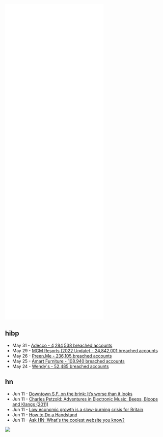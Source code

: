 ![Metrics](https://raw.githubusercontent.com/phixion/phixion/master/metrics.svg)

## hibp

<!--
for https://github.com/phixion/phixion/blob/main/.github/workflows/feeds.yml
-->
<!--START_SECTION:haveibeenpwnd-->
- May 31 - [Adecco - 4,284,538 breached accounts](https://haveibeenpwned.com/PwnedWebsites#Adecco)
- May 29 - [MGM Resorts (2022 Update) - 24,842,001 breached accounts](https://haveibeenpwned.com/PwnedWebsites#MGM2022Update)
- May 26 - [Preen.Me - 236,105 breached accounts](https://haveibeenpwned.com/PwnedWebsites#PreenMe)
- May 25 - [Amart Furniture - 108,940 breached accounts](https://haveibeenpwned.com/PwnedWebsites#AmartFurniture)
- May 24 - [Wendy's - 52,485 breached accounts](https://haveibeenpwned.com/PwnedWebsites#Wendys)
<!--END_SECTION:haveibeenpwnd-->

## hn

<!--
for https://github.com/phixion/phixion/blob/main/.github/workflows/feeds.yml
-->
<!--START_SECTION:hn-->
- Jun 11 - [Downtown S.F. on the brink: It’s worse than it looks](https://www.sfchronicle.com/projects/2022/sfnext-downtown/)
- Jun 11 - [Charles Petzold: Adventures in Electronic Music: Beeps, Bloops and Klangs (2011)](https://www.charlespetzold.com/etc/AdventuresInElectronicMusic/)
- Jun 11 - [Low economic growth is a slow-burning crisis for Britain](https://www.economist.com/leaders/2022/06/09/low-economic-growth-is-a-slow-burning-crisis-for-britain)
- Jun 11 - [How to Do a Handstand](https://www.nerdfitness.com/blog/a-beginners-guide-to-handstands/)
- Jun 11 - [Ask HN: What's the coolest website you know?](https://news.ycombinator.com/item?id=31708366)
<!--END_SECTION:hn-->

<!--
for https://yhype.me
-->
![](https://hit.yhype.me/github/profile?user_id=13013670)
